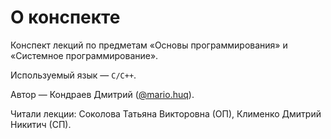 # О конспекте

Конспект лекций по предметам «Основы программирования» и «Системное программирование».

Используемый язык — `C/C++`.

Автор — Кондраев Дмитрий ([@mario.huq](/github.com/mariohuq)).

Читали лекции: Соколова Татьяна Викторовна (ОП), Клименко Дмитрий Никитич (СП).
